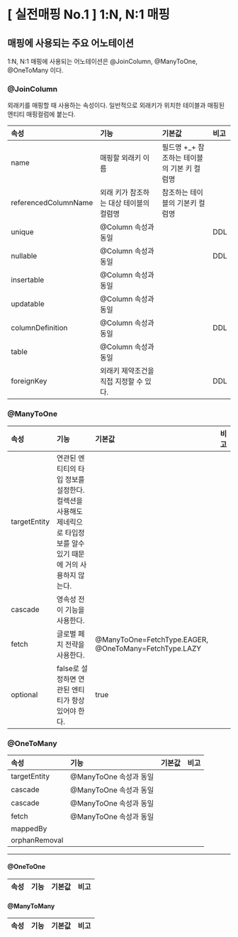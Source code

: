 # [ 실전매핑 No.1 ] 1:N, N:1 매핑

## 매핑에 사용되는 주요 어노테이션
 1:N, N:1 매핑에 사용되는 어노테이션은 @JoinColumn, @ManyToOne, @OneToMany 이다. 

### @JoinColumn
외래키를 매핑할 때 사용하는 속성이다.
일반적으로 외래키가 위치한 테이블과 매핑된 엔티티 매핑컬럼에 붙는다.

| 속성                   | 기능                     | 기본값                        | 비고  |
|:---------------------|:-----------------------|:---------------------------|:----|
| name                 | 매핑할 외래키 이름             | 필드명 +_+ 참조하는 테이블의 기본 키 컬럼명 | |
| referencedColumnName | 외래 키가 참조하는 대상 테이블의 컬럼명 | 참조하는 테이블의 기본키 컬럼명          | |
| unique               | @Column 속성과 동일         |                            | DDL |
| nullable             | @Column 속성과 동일         |                            | DDL |
| insertable           | @Column 속성과 동일         |                            |     |
| updatable            | @Column 속성과 동일         |                            |     |
| columnDefinition     | @Column 속성과 동일         |                            | DDL |
| table                | @Column 속성과 동일         |                            |     |
| foreignKey           | 외래키 제약조건을 직접 지정할 수 있다. |                            | DDL |

### @ManyToOne
| 속성                   | 기능                                                                 | 기본값                                                   | 비고  |
|:---------------------|:-------------------------------------------------------------------|:------------------------------------------------------|:----|
| targetEntity | 연관된 엔티티의 타입 정보를 설정한다. 컬렉션을 사용해도 제네릭으로 타입정보를 알수 있기 때문에 거의 사용하지 않는다. |                                                       |     |
| cascade | 영속성 전이 기능을 사용한다.                                                   |                                                       |     |
| fetch | 글로벌 페치 전략을 사용한다.                                                   | @ManyToOne=FetchType.EAGER, @OneToMany=FetchType.LAZY | |
| optional | false로 설정하면 연관된 엔티티가 항상 있어야 한다.                                    | true                                                  |

### @OneToMany
| 속성           | 기능                | 기본값 | 비고  |
|:-------------|:------------------|:----|:----|
| targetEntity | @ManyToOne 속성과 동일 |     |     |
| cascade      | @ManyToOne 속성과 동일 |     |     |
| cascade      | @ManyToOne 속성과 동일 |     |     |
| fetch        | @ManyToOne 속성과 동일 |     |     |
| mappedBy     |                   |     |     |
| orphanRemoval | | | |



---
#### @OneToOne
| 속성                   | 기능  | 기본값 | 비고 |
|:---------------------|:----|:----|:---|

#### @ManyToMany
| 속성                   | 기능  | 기본값 | 비고 |
|:---------------------|:----|:----|:---|


